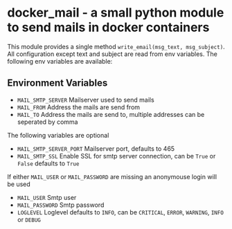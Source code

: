 # docker_mail - a small python module to send mails in docker containers

This module provides a single method `write_email(msg_text, msg_subject)`. All
configuration except text and subject are read from env variables. The
following env variables are available:

## Environment Variables

- `MAIL_SMTP_SERVER` Mailserver used to send mails
- `MAIL_FROM` Address the mails are send from
- `MAIL_TO` Address the mails are send to, multiple addresses can be seperated
  by comma

The following variables are optional

- `MAIL_SMTP_SERVER_PORT` Mailserver port, defaults to 465
- `MAIL_SMTP_SSL` Enable SSL for smtp server connection, can be `True` or
  `False` defaults to `True`

If either `MAIL_USER` or `MAIL_PASSWORD` are missing an anonymouse login will
be used

- `MAIL_USER` Smtp user
- `MAIL_PASSWORD` Smtp password
- `LOGLEVEL` Loglevel defaults to `INFO`, can be `CRITICAL`, `ERROR`,
  `WARNING`, `INFO` or `DEBUG`

